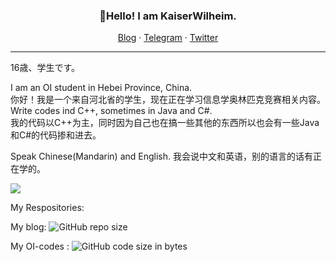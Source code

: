 <h3 align="center">👋Hello! I am KaiserWilheim.</h3>

<p align="center">
<a href="https://kaiserwilheim.github.io">Blog</a>
·
<a href="https://t.me/KaiserWilheim">Telegram</a>
·
<a href="https://twitter.com/nanyangliuziji">Twitter</a>
</p>

---

16歳、学生です。

I am an OI student in Hebei Province, China.<br>
你好！我是一个来自河北省的学生，现在正在学习信息学奥林匹克竞赛相关内容。<br>
Write codes ind C++, sometimes in Java and C#.<br>
我的代码以C++为主，同时因为自己也在搞一些其他的东西所以也会有一些Java和C#的代码掺和进去。

Speak Chinese(Mandarin) and English.<be>
我会说中文和英语，别的语言的话有正在学的。

![](https://github-readme-stats.vercel.app/api/top-langs?username=KaiserWilheim&hide_border=true&theme=default&exclude_repo=kaiserwilheim.github.io,mayn-main-blog&card_width=800)

My Respositories: 

My blog:
![GitHub repo size](https://img.shields.io/github/repo-size/kaiserwilheim/kaiserwilheim.github.io?style=for-the-badge) 

My OI-codes :
![GitHub code size in bytes](https://img.shields.io/github/languages/code-size/kaiserwilheim/OIcodes?color=red&style=for-the-badge)



<!--
**KaiserWilheim/KaiserWilheim** is a ✨ _special_ ✨ repository because its `README.md` (this file) appears on your GitHub profile.

Here are some ideas to get you started:

- 🔭 I’m currently working on ...
- 🌱 I’m currently learning ...
- 👯 I’m looking to collaborate on ...
- 🤔 I’m looking for help with ...
- 💬 Ask me about ...
- 📫 How to reach me: ...
- 😄 Pronouns: ...
- ⚡ Fun fact: ...
-->
